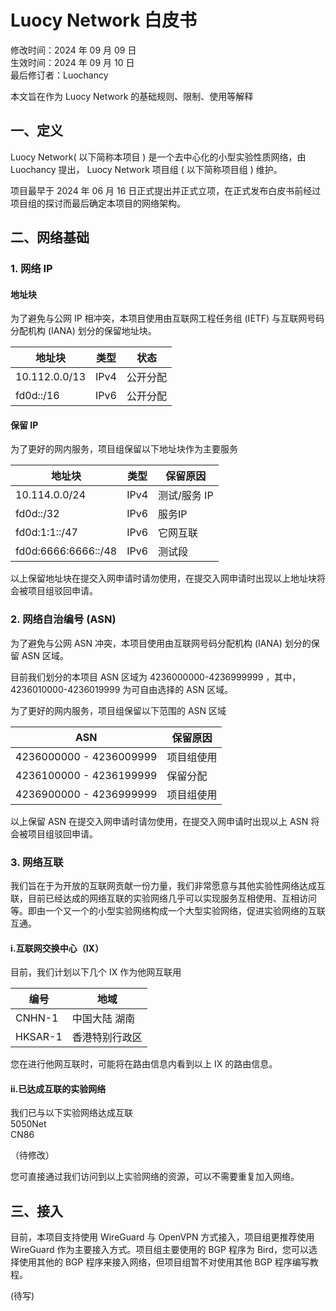 # Luocy Network 白皮书

修改时间：2024 年 09 月 09 日 <br> 生效时间：2024 年 09 月 10 日 <br> 最后修订者：Luochancy

本文旨在作为 Luocy Network 的基础规则、限制、使用等解释

## 一、定义

Luocy Network( 以下简称本项目 ) 是一个去中心化的小型实验性质网络，由 Luochancy 提出， Luocy Network 项目组 ( 以下简称项目组 ) 维护。

项目最早于 2024 年 06 月 16 日正式提出并正式立项，在正式发布白皮书前经过项目组的探讨而最后确定本项目的网络架构。

## 二、网络基础

### 1. 网络 IP

#### 地址块

为了避免与公网 IP 相冲突，本项目使用由互联网工程任务组 (IETF) 与互联网号码分配机构 (IANA) 划分的保留地址块。

| 地址块 | 类型 | 状态 |
| --- | --- | --- |
| 10.112.0.0/13 | IPv4 | 公开分配 |
| fd0d::/16 | IPv6 | 公开分配 |

#### 保留 IP

为了更好的网内服务，项目组保留以下地址块作为主要服务

| 地址块 | 类型 | 保留原因 |
| --- | --- | --- |
| 10.114.0.0/24 | IPv4 | 测试/服务 IP |
| fd0d::/32 | IPv6 | 服务IP |
| fd0d:1:1::/47 | IPv6 | 它网互联 |
| fd0d:6666:6666::/48 | IPv6 | 测试段 |

以上保留地址块在提交入网申请时请勿使用，在提交入网申请时出现以上地址块将会被项目组驳回申请。

### 2. 网络自治编号 (ASN)

为了避免与公网 ASN 冲突，本项目使用由互联网号码分配机构 (IANA) 划分的保留 ASN 区域。

目前我们划分的本项目 ASN 区域为 4236000000-4236999999 ，其中，4236010000-4236019999 为可自由选择的 ASN 区域。

为了更好的网内服务，项目组保留以下范围的 ASN 区域

| ASN | 保留原因 |
| --- | --- |
| 4236000000 - 4236009999 | 项目组使用 |
| 4236100000 - 4236199999 | 保留分配 |
| 4236900000 - 4236999999 | 项目组使用 |

以上保留 ASN 在提交入网申请时请勿使用，在提交入网申请时出现以上 ASN 将会被项目组驳回申请。

### 3. 网络互联

我们旨在于为开放的互联网贡献一份力量，我们非常愿意与其他实验性网络达成互联，目前已经达成的网络互联的实验网络几乎可以实现服务互相使用、互相访问等。即由一个又一个的小型实验网络构成一个大型实验网络，促进实验网络的互联互通。

#### ⅰ.互联网交换中心（IX）

目前，我们计划以下几个 IX 作为他网互联用

| 编号 | 地域 |
| --- | --- |
| CNHN-1 | 中国大陆 湖南 |
| HKSAR-1 | 香港特别行政区 |

您在进行他网互联时，可能将在路由信息内看到以上 IX 的路由信息。

#### ⅱ.已达成互联的实验网络

我们已与以下实验网络达成互联 <br> 5050Net <br> CN86

（待修改）

您可直接通过我们访问到以上实验网络的资源，可以不需要重复加入网络。

## 三、接入

目前，本项目支持使用 WireGuard 与 OpenVPN 方式接入，项目组更推荐使用 WireGuard 作为主要接入方式。项目组主要使用的 BGP 程序为 Bird，您可以选择使用其他的 BGP 程序来接入网络，但项目组暂不对使用其他 BGP 程序编写教程。

(待写)
